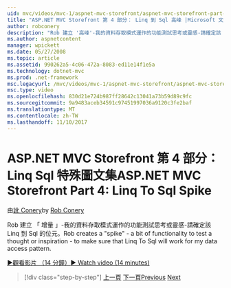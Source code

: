 ```yaml
---
uid: mvc/videos/mvc-1/aspnet-mvc-storefront/aspnet-mvc-storefront-part-4-linq-to-sql-spike
title: "ASP.NET MVC Storefront 第 4 部分： Linq 到 Sql 高峰 |Microsoft 文件"
author: robconery
description: "Rob 建立 '高峰'-我的資料存取模式運作的功能測試思考或靈感-請確定該 Linq 到 Sql 的位元。"
ms.author: aspnetcontent
manager: wpickett
ms.date: 05/27/2008
ms.topic: article
ms.assetid: 990262a5-4c06-472a-8083-ed11e14f1e5a
ms.technology: dotnet-mvc
ms.prod: .net-framework
msc.legacyurl: /mvc/videos/mvc-1/aspnet-mvc-storefront/aspnet-mvc-storefront-part-4-linq-to-sql-spike
msc.type: video
ms.openlocfilehash: 830d21e724b987ff28642c13041a73b59d89c9fc
ms.sourcegitcommit: 9a9483aceb34591c97451997036a9120c3fe2baf
ms.translationtype: MT
ms.contentlocale: zh-TW
ms.lasthandoff: 11/10/2017
---
```

<a name="aspnet-mvc-storefront-part-4-linq-to-sql-spike"></a><span data-ttu-id="dabe6-103">ASP.NET MVC Storefront 第 4 部分： Linq Sql 特殊圖文集</span><span class="sxs-lookup"><span data-stu-id="dabe6-103">ASP.NET MVC Storefront Part 4: Linq To Sql Spike</span></span>
====================
<span data-ttu-id="dabe6-104">由[訛 Conery](https://github.com/robconery)</span><span class="sxs-lookup"><span data-stu-id="dabe6-104">by [Rob Conery](https://github.com/robconery)</span></span>

<span data-ttu-id="dabe6-105">Rob 建立 「 增量 」-我的資料存取模式運作的功能測試思考或靈感-請確定該 Linq 到 Sql 的位元。</span><span class="sxs-lookup"><span data-stu-id="dabe6-105">Rob creates a "spike" - a bit of functionality to test a thought or inspiration - to make sure that Linq To Sql will work for my data access pattern.</span></span>

[<span data-ttu-id="dabe6-106">&#9654;觀看影片 （14 分鐘）</span><span class="sxs-lookup"><span data-stu-id="dabe6-106">&#9654; Watch video (14 minutes)</span></span>](https://channel9.msdn.com/Blogs/ASP-NET-Site-Videos/aspnet-mvc-storefront-part-4-linq-to-sql-spike)

>[!div class="step-by-step"]
<span data-ttu-id="dabe6-107">[上一頁](aspnet-mvc-storefront-part-3-pipes-and-filters.md)
[下一頁](aspnet-mvc-storefront-part-5-globalization.md)</span><span class="sxs-lookup"><span data-stu-id="dabe6-107">[Previous](aspnet-mvc-storefront-part-3-pipes-and-filters.md)
[Next](aspnet-mvc-storefront-part-5-globalization.md)</span></span>
